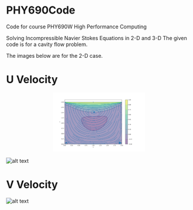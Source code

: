 # PHY690Code
Code for course PHY690W High Performance Computing

Solving Incompressible Navier Stokes Equations in 2-D and 3-D
The given code is for a cavity flow problem.

The images below are for the 2-D case. 

# U Velocity 
<p align="center">
  <img width="250" src="imgs/U_VEL_CPP.png" "Awesome!">
</p>

![alt text](https://github.com/ghostktjMactavish/PHY690Code/tree/master/imgs/U_VEL_CPP.png)

# V Velocity
![alt text](https://github.com/ghostktjMactavish/PHY690Code/tree/master/imgs/V_VEL_CPP.png)
